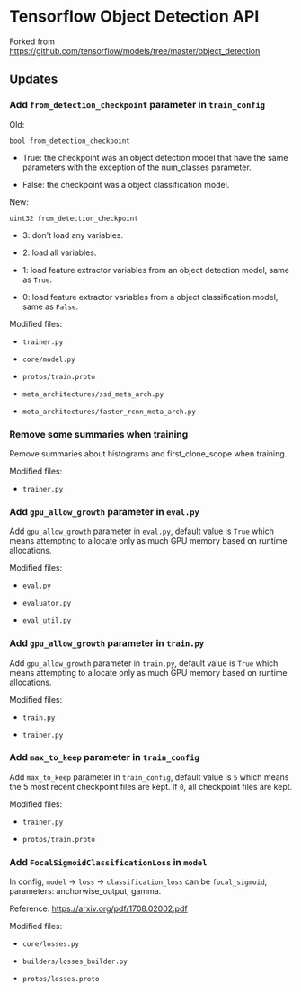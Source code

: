 # Tensorflow Object Detection API

Forked from https://github.com/tensorflow/models/tree/master/object_detection


## Updates

### Add `from_detection_checkpoint` parameter in `train_config`

Old:

`bool from_detection_checkpoint`

- True: the checkpoint was an object detection model that have the same parameters with the exception of the num_classes parameter.

- False: the checkpoint was a object classification model.

New:

`uint32 from_detection_checkpoint`

- 3: don't load any variables.

- 2: load all variables.

- 1: load feature extractor variables from an object detection model, same as `True`.

- 0: load feature extractor variables from a object classification model, same as `False`.

Modified files:

- `trainer.py`

- `core/model.py`

- `protos/train.proto`

- `meta_architectures/ssd_meta_arch.py`

- `meta_architectures/faster_rcnn_meta_arch.py`

### Remove some summaries when training

Remove summaries about histograms and first_clone_scope when training.

Modified files:

- `trainer.py`

### Add `gpu_allow_growth` parameter in `eval.py`

Add `gpu_allow_growth` parameter in `eval.py`, default value is `True` which means attempting to allocate only as much GPU memory based on runtime allocations.

Modified files:

- `eval.py`

- `evaluator.py`

- `eval_util.py`

### Add `gpu_allow_growth` parameter in `train.py`

Add `gpu_allow_growth` parameter in `train.py`, default value is `True` which means attempting to allocate only as much GPU memory based on runtime allocations.

Modified files:

- `train.py`

- `trainer.py`

### Add `max_to_keep` parameter in `train_config`

Add `max_to_keep` parameter in `train_config`, default value is `5` which means the 5 most recent checkpoint files are kept. If `0`, all checkpoint files are kept.

Modified files:

- `trainer.py`

- `protos/train.proto`

### Add `FocalSigmoidClassificationLoss` in `model`

In config, `model` -> `loss` -> `classification_loss` can be `focal_sigmoid`, parameters: anchorwise_output, gamma.

Reference: https://arxiv.org/pdf/1708.02002.pdf

Modified files:

- `core/losses.py`

- `builders/losses_builder.py`

- `protos/losses.proto`
